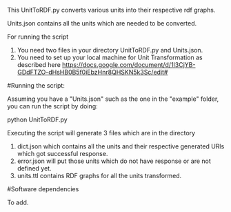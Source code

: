 This UnitToRDF.py converts various units into their respective rdf graphs.

Units.json contains all the units which are needed to be converted.

For running the script
1. You need two files in your directory UnitToRDF.py  and Units.json.
2. You need to set up your local machine for Unit Transformation as described here https://docs.google.com/document/d/1I3CjYB-GDdFTZO-dHsHB0B5f0iEbzHnr8QHSKN5k3Sc/edit#

#Running the script: 

Assuming you have a "Units.json" such as the one in the "example" folder, you can run the script by doing:

 python UnitToRDF.py 
 

Executing the script will generate 3 files which are in the directory
1. dict.json which contains all the units and their respective generated URls which got successful response.
2. error.json will put those units which do not have response or are not defined yet.
3. units.ttl contains RDF graphs for all the units transformed.

#Software dependencies

To add.
